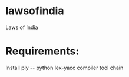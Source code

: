 # lawsofindia
Laws of India

Requirements:
=============
Install ply -- python lex-yacc compiler tool chain
